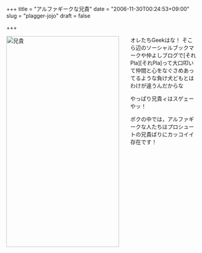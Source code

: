 +++
title = "アルファギークな兄貴"
date = "2006-11-30T00:24:53+09:00"
slug = "plagger-jojo"
draft = false

+++

<p><a href="http://www.flickr.com/photos/june29/309525863/" title="Photo Sharing"><img src="http://static.flickr.com/118/309525863_9fb83cec84_o.jpg" width="297" height="555" alt="兄貴" style="float: left; margin-right:30px;"/></a></p>
<p>オレたちGeekはな！ そこら辺のソーシャルブックマークや仲よしブログで[それPla][それPla]って大口叩いて仲間と心をなぐさめあってるような負け犬どもとはわけが違うんだからな</p>
<p>やっぱり兄貴ィはスゲェーやッ！</p>
<p>ボクの中では，アルファギークな人たちはプロシュートの兄貴ばりにカッコイイ存在です！</p>
<div style="width: 100%; float: clear;"><img src="http://june29.jp/files/dot.gif" height="1" width="100%"/></div>
